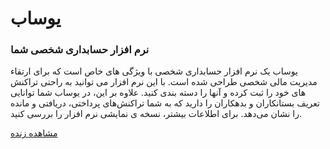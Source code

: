 # یوساب

### نرم افزار حسابداری شخصی شما

یوساب یک نرم افزار حسابداری شخصی با ویژگی های خاص است که برای ارتقاء مدیریت مالی شخصی طراحی شده است. با این نرم افزار می توانید به راحتی تراکنش های خود را ثبت کرده و آنها را دسته بندی کنید. علاوه بر این، در یوساب شما توانایی تعریف بستانکاران و بدهکاران را دارید که به شما تراکنش‌های پرداختی، دریافتی و مانده را نشان می‌دهد. برای اطلاعات بیشتر، نسخه ی نمایشی نرم افزار را بررسی کنید.

[مشاهده زنده](https://cafebazaar.ir/)
